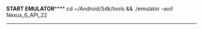 ********************START EMULATOR************************
cd ~/Android/Sdk/tools && ./emulator -avd Nexus_6_API_22
*********************************************
